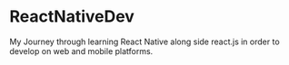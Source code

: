 # ReactNativeDev

My Journey through learning React Native along side react.js in order to develop on web and mobile platforms.
